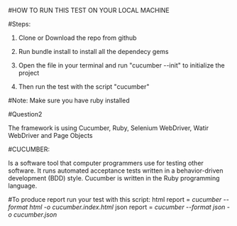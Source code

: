 #HOW TO RUN THIS TEST ON YOUR LOCAL MACHINE

#Steps:

1. Clone or Download the repo from github

2. Run bundle install to install all the dependecy gems

3. Open the file in your terminal and run "cucumber --init" to initialize the project

4. Then run the test with the script "cucumber"

#Note:
Make sure you have ruby installed

#Question2

The framework is using Cucumber, Ruby, Selenium WebDriver, Watir WebDriver and Page Objects

#CUCUMBER: 

Is a software tool that computer programmers use for testing other software.
It runs automated acceptance tests written in a behavior-driven development (BDD) style. Cucumber is written in the Ruby programming language.

#To produce  report run your test with this script:
 html report = *cucumber --format html -o cucumber.index.html*
 json report = *cucumber --format json -o cucumber.json*